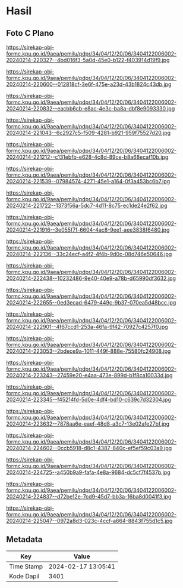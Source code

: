 # Hasil

## Foto C Plano

https://sirekap-obj-formc.kpu.go.id/9aea/pemilu/pdpr/34/04/12/20/06/3404122006002-20240214-220327--4bd016f3-5a0d-45e0-b122-f403914d19f9.jpg

https://sirekap-obj-formc.kpu.go.id/9aea/pemilu/pdpr/34/04/12/20/06/3404122006002-20240214-220600--012818cf-3e6f-475e-a23d-43b1824c43db.jpg

https://sirekap-obj-formc.kpu.go.id/9aea/pemilu/pdpr/34/04/12/20/06/3404122006002-20240214-220832--eacbb6cb-e8ac-4e3c-ba8a-dbf8e9093330.jpg

https://sirekap-obj-formc.kpu.go.id/9aea/pemilu/pdpr/34/04/12/20/06/3404122006002-20240214-221043--6c2927c5-f509-4281-b921-959f75527d20.jpg

https://sirekap-obj-formc.kpu.go.id/9aea/pemilu/pdpr/34/04/12/20/06/3404122006002-20240214-221212--c131ebfb-e628-4c8d-89ce-b8a68ecaf10b.jpg

https://sirekap-obj-formc.kpu.go.id/9aea/pemilu/pdpr/34/04/12/20/06/3404122006002-20240214-221539--07984574-4271-45e1-a164-0f3a453bc6b7.jpg

https://sirekap-obj-formc.kpu.go.id/9aea/pemilu/pdpr/34/04/12/20/06/3404122006002-20240214-221722--1373f56a-5dc7-4d11-8c75-ec1de24e2f62.jpg

https://sirekap-obj-formc.kpu.go.id/9aea/pemilu/pdpr/34/04/12/20/06/3404122006002-20240214-221916--3e055f7f-6604-4ac8-9ee1-aee3838f6480.jpg

https://sirekap-obj-formc.kpu.go.id/9aea/pemilu/pdpr/34/04/12/20/06/3404122006002-20240214-222136--33c24ecf-a4f2-4f4b-9d0c-08d746e50646.jpg

https://sirekap-obj-formc.kpu.go.id/9aea/pemilu/pdpr/34/04/12/20/06/3404122006002-20240214-222438--10232486-9e40-40e9-a78b-d65990df3632.jpg

https://sirekap-obj-formc.kpu.go.id/9aea/pemilu/pdpr/34/04/12/20/06/3404122006002-20240214-222655--0ed3ecad-6479-449c-9b37-070ea5d48bcc.jpg

https://sirekap-obj-formc.kpu.go.id/9aea/pemilu/pdpr/34/04/12/20/06/3404122006002-20240214-222901--4f67ccd1-253a-46fa-9f42-70927c4257f0.jpg

https://sirekap-obj-formc.kpu.go.id/9aea/pemilu/pdpr/34/04/12/20/06/3404122006002-20240214-223053--2bdece9a-1011-449f-888e-75580fc24908.jpg

https://sirekap-obj-formc.kpu.go.id/9aea/pemilu/pdpr/34/04/12/20/06/3404122006002-20240214-223243--27459e20-e4aa-473e-899d-b1f8ca10033d.jpg

https://sirekap-obj-formc.kpu.go.id/9aea/pemilu/pdpr/34/04/12/20/06/3404122006002-20240214-223345--f45214fd-5d0e-4df4-bd10-c639c7d32304.jpg

https://sirekap-obj-formc.kpu.go.id/9aea/pemilu/pdpr/34/04/12/20/06/3404122006002-20240214-223632--7878aa6e-eaef-48d8-a3c7-13e02afe27bf.jpg

https://sirekap-obj-formc.kpu.go.id/9aea/pemilu/pdpr/34/04/12/20/06/3404122006002-20240214-224602--0ccb5918-d8c1-4387-840c-ef5ef59c03a9.jpg

https://sirekap-obj-formc.kpu.go.id/9aea/pemilu/pdpr/34/04/12/20/06/3404122006002-20240214-224725--a450b9a9-fafa-4e8a-9684-dc5cf7f4537b.jpg

https://sirekap-obj-formc.kpu.go.id/9aea/pemilu/pdpr/34/04/12/20/06/3404122006002-20240214-224837--d72be12e-7cd9-45d7-bb3a-16ba8d0041f3.jpg

https://sirekap-obj-formc.kpu.go.id/9aea/pemilu/pdpr/34/04/12/20/06/3404122006002-20240214-225047--0972a8d3-023c-4ccf-a664-8843f755d1c5.jpg


## Metadata

| Key        | Value               |
| ---------- | ------------------- |
| Time Stamp | 2024-02-17 13:05:41 |
| Kode Dapil | 3401                |



